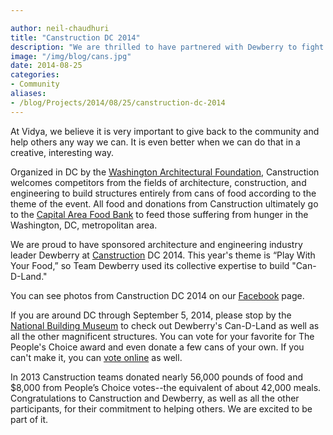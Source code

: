 ```yaml
---

author: neil-chaudhuri
title: "Canstruction DC 2014"
description: "We are thrilled to have partnered with Dewberry to fight hunger at Canstruction DC 2014."  
image: "/img/blog/cans.jpg"
date: 2014-08-25
categories: 
- Community
aliases:
- /blog/Projects/2014/08/25/canstruction-dc-2014
---
```


At Vidya, we believe it is very important to give back to the community and help others any way we can. It is even better when we can do that in a creative,
interesting way.

Organized in DC by the [Washington Architectural Foundation](http://wafonline.org/), Canstruction welcomes competitors from the fields of
architecture, construction, and engineering to build structures entirely from cans of food according to the theme of the event. All food and donations 
from Canstruction ultimately go to the [Capital Area Food Bank](http://www.capitalareafoodbank.org/) to feed those suffering 
from hunger in the Washington, DC, metropolitan area.

We are proud to have sponsored architecture and engineering industry leader Dewberry at [Canstruction](http://www.canstruction.org/) DC 2014. 
This year's theme is “Play With Your Food,” so Team Dewberry used its collective expertise to build "Can-D-Land." 

You can see photos from Canstruction DC 2014 on our [Facebook](https://www.facebook.com/media/set/?set=a.711839755561664.1073741830.514602035285438&type=1) page. 

If you are around DC through September 5, 2014, 
please stop by the [National Building Museum](http://www.nbm.org/) to check out Dewberry's 
Can-D-Land as well as all the other magnificent structures. You can vote for your 
favorite for The People's Choice award and even donate a few cans of your own. If you can't make 
it, you can [vote online](http://www.capitalareafoodbank.org/2014/08/canstruction-2014-time-vote/) as well.

In 2013 Canstruction teams donated nearly 56,000 pounds of food and $8,000 from People’s Choice votes--the equivalent 
of about 42,000 meals. Congratulations to Canstruction and 
Dewberry, as well as all the other participants, for their commitment to helping others. We are excited to be part of it.